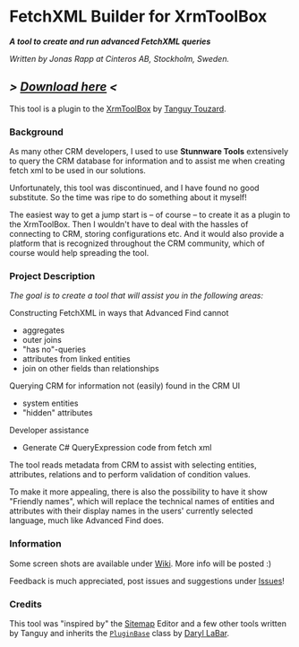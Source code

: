 # FetchXML Builder for XrmToolBox

_**A tool to create and run advanced FetchXML queries**_

*Written by Jonas Rapp at Cinteros AB, Stockholm, Sweden.*

## *> [Download here](http://github.com/cinteros/Cinteros.XrmToolbox.FetchXMLBuilder/releases) <*

This tool is a plugin to the [XrmToolBox](http://xrmtoolbox.codeplex.com/) by [Tanguy Touzard](https://www.codeplex.com/site/users/view/tanguy92).

### Background

As many other CRM developers, I used to use **Stunnware Tools** extensively to query the CRM database for information and to assist me when creating fetch xml to be used in our solutions.

Unfortunately, this tool was discontinued, and I have found no good substitute. So the time was ripe to do something about it myself!

The easiest way to get a jump start is – of course – to create it as a plugin to the XrmToolBox. Then I wouldn't have to deal with the hassles of connecting to CRM, storing configurations etc. And it would also provide a platform that is recognized throughout the CRM community, which of course would help spreading the tool.

### Project Description

*The goal is to create a tool that will assist you in the following areas:*

Constructing FetchXML in ways that Advanced Find cannot
- aggregates
- outer joins
- "has no"-queries
- attributes from linked entities
- join on other fields than relationships

Querying CRM for information not (easily) found in the CRM UI
- system entities
- "hidden" attributes

Developer assistance
- Generate C# QueryExpression code from fetch xml

The tool reads metadata from CRM to assist with selecting entities, attributes, relations and to perform validation of condition values.

To make it more appealing, there is also the possibility to have it show "Friendly names", which will replace the technical names of entities and attributes with their display names in the users' currently selected language, much like Advanced Find does.

### Information

Some screen shots are available under [Wiki](http://github.com/cinteros/Cinteros.XrmToolbox.FetchXMLBuilder/wiki). More info will be posted :) 

Feedback is much appreciated, post issues and suggestions under  [Issues](http://github.com/cinteros/Cinteros.XrmToolbox.FetchXMLBuilder/issues)!

### Credits

This tool was "inspired by" the [Sitemap](http://download-codeplex.sec.s-msft.com/Download?ProjectName=xrmtoolbox&DownloadId=776491) Editor and a few other tools written by Tanguy and inherits the [`PluginBase`](http://xrmtoolbox.codeplex.com/SourceControl/latest#XrmToolBox/XrmToolBox/PluginBase.cs) class by [Daryl LaBar](http://www.codeplex.com/site/users/view/hulk2484).
